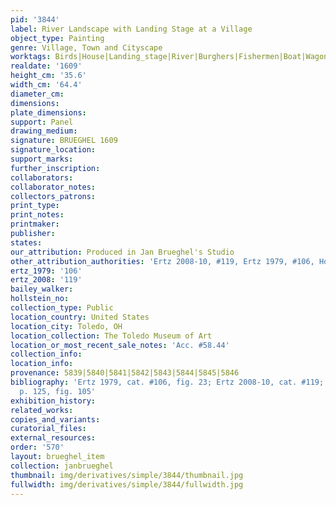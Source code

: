 ```yaml
---
pid: '3844'
label: River Landscape with Landing Stage at a Village
object_type: Painting
genre: Village, Town and Cityscape
worktags: Birds|House|Landing_stage|River|Burghers|Fishermen|Boat|Wagon
realdate: '1609'
height_cm: '35.6'
width_cm: '64.4'
diameter_cm:
dimensions:
plate_dimensions:
support: Panel
drawing_medium:
signature: BRUEGHEL 1609
signature_location:
support_marks:
further_inscription:
collaborators:
collaborator_notes:
collectors_patrons:
print_type:
print_notes:
printmaker:
publisher:
states:
our_attribution: Produced in Jan Brueghel's Studio
other_attribution_authorities: 'Ertz 2008-10, #119, Ertz 1979, #106, Honig database'
ertz_1979: '106'
ertz_2008: '119'
bailey_walker:
hollstein_no:
collection_type: Public
location_country: United States
location_city: Toledo, OH
location_collection: The Toledo Museum of Art
location_or_most_recent_sale_notes: 'Acc. #58.44'
collection_info:
location_info:
provenance: 5839|5840|5841|5842|5843|5844|5845|5846
bibliography: 'Ertz 1979, cat. #106, fig. 23; Ertz 2008-10, cat. #119; Silver 2011,
  p. 125, fig. 105'
exhibition_history:
related_works:
copies_and_variants:
curatorial_files:
external_resources:
order: '570'
layout: brueghel_item
collection: janbrueghel
thumbnail: img/derivatives/simple/3844/thumbnail.jpg
fullwidth: img/derivatives/simple/3844/fullwidth.jpg
---
```

